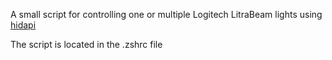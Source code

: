 A small script for controlling one or multiple Logitech LitraBeam lights using [hidapi](https://github.com/libusb/hidapi)

The script is located in the .zshrc file
